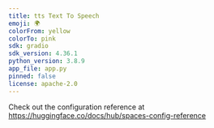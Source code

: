 ```yaml
---
title: tts Text To Speech
emoji: 🌍
colorFrom: yellow
colorTo: pink
sdk: gradio
sdk_version: 4.36.1
python_version: 3.8.9
app_file: app.py
pinned: false
license: apache-2.0
---
```


Check out the configuration reference at https://huggingface.co/docs/hub/spaces-config-reference
